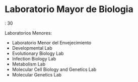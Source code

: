 # Laboratorio Mayor de Biologia

: 30

Laboratorios Menores:

- Laboratorio Menor del Envejecimiento
- Developmental Lab
- Evolutionary Biology Lab
- Infection Biology Lab
- Metabolism Lab
- Molecular Cell Biology and Genetics Lab
- Molecular Genetics Lab